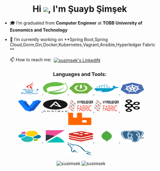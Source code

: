 <h1 align="center">Hi <img src="https://media.giphy.com/media/hvRJCLFzcasrR4ia7z/giphy.gif" width="25px">, I'm Şuayb Şimşek </h1>

- 🎓 I’m graduated from **Computer Engineer** at **TOBB University of Economics and Technology**

- 🌱 I’m currently working on **Spring Boot,Spring Cloud,Gorm,Gin,Docker,Kubernetes,Vagrant,Ansible,Hyperledger Fabric **

  📫 How to reach me:  &nbsp;<a href="https://www.linkedin.com/in/şuayb-şimşek-29b077178/" target="blank"><img align="center" alt="susimsek's LinkedIN" width="22px" src="https://raw.githubusercontent.com/peterthehan/peterthehan/master/assets/linkedin.svg" /></a>

<h3 align="center", style="text-align:center">Languages and Tools:</h3>

<p align="center">&nbsp;
<a href="https://www.java.com" target="_blank"> <img src="https://github.com/susimsek/susimsek/blob/main/images/java.svg" alt="java" width="80" height="40"/> </a>
<a href="https://spring.io/" target="_blank"> <img src="https://github.com/susimsek/susimsek/blob/main/images/spring.svg" alt="spring" width="80" height="40"/> </a>
<a href="https://spring.io/projects/spring-boot" target="_blank"> <img src="https://github.com/susimsek/susimsek/blob/main/images/spring-boot.png" alt="java" width="80" height="40"/> </a>
<a href="https://www.docker.com/" target="_blank"> <img src="https://github.com/susimsek/susimsek/blob/main/images/docker.svg" alt="docker" width="80" height="40"/> </a>
<a href="https://kubernetes.io/" target="_blank"> <img src="https://github.com/susimsek/susimsek/blob/main/images/kubernetes.svg" alt="kubernetes" width="80" height="40"/> </a>
</p>

<p align="center">&nbsp;
<a href="https://www.vagrantup.com/" target="_blank"> <img src="https://github.com/susimsek/susimsek/blob/main/images/vagrant.svg" alt="vagrant" width="80" height="40"/> </a>
<a href="https://www.ansible.com/" target="_blank"> <img src="https://github.com/susimsek/susimsek/blob/main/images/ansible.png" alt="ansible" width="80" height="40"/> </a>
<a href="https://www.hyperledger.org/use/fabric" target="_blank"> <img src="https://github.com/susimsek/susimsek/blob/main/images/hyperledger-fabric.png" alt="/hyperledger-fabric" width="80" height="40"/> </a>
<a href="https://www.hyperledger.org/use/fabric" target="_blank"> <img src="https://github.com/susimsek/susimsek/blob/main/images/hyperledger-fabric.png" alt="/explorer" width="80" height="40"/> </a>
<a href="https://kafka.apache.org/" target="_blank"> <img src="https://github.com/susimsek/susimsek/blob/main/images/kafka.svg" alt="kafka" width="80" height="40"/> </a> 
<a href="https://www.rabbitmq.com" target="_blank"> <img src="https://github.com/susimsek/susimsek/blob/main/images/rabbitmq.svg" alt="rabbitMQ" width="80" height="40"/> </a>
</p>

<p align="center">&nbsp;
<a href="https://www.elastic.co" target="_blank"> <img src="https://github.com/susimsek/susimsek/blob/main/images/elasticsearch.svg" alt="elasticsearch" width="80" height="40"/> </a> 
<a href="https://www.elastic.co/kibana" target="_blank"> <img src="https://github.com/susimsek/susimsek/blob/main/images/kibana.svg" alt="kibana" width="80" height="40"/> </a>
<a href="https://redis.io" target="_blank"> <img src="https://github.com/susimsek/susimsek/blob/main/images/redis.svg" alt="redis" width="80" height="40"/> </a> 
<a href="https://www.mongodb.com/" target="_blank"> <img src="https://github.com/susimsek/susimsek/blob/main/images/mongodb.svg" alt="mongodb" width="80" height="40"/> </a>
<a href="https://www.postgresql.org" target="_blank"> <img src="https://github.com/susimsek/susimsek/blob/main/images/postgresql-plain.svg" alt="postgresql" width="80" height="40"/> </a> 
<a href="https://www.mysql.com/" target="_blank"> <img src="https://github.com/susimsek/susimsek/blob/main/images/mysql.svg" alt="mysql" width="80" height="40"/> </a>
</p>

<p align="center">&nbsp;
<img src="https://github-readme-stats.vercel.app/api?username=susimsek&show_icons=true&locale=en" alt="susimsek" height="150" />
<img src="https://github-readme-stats.vercel.app/api/top-langs?username=susimsek&show_icons=true&locale=en&layout=compact" alt="susimsek" height="150"/>
</p>
